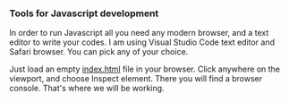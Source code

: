 ### Tools for Javascript development 

In order to run Javascript all you need any modern browser, and a text editor to write your codes. I am using Visual Studio Code text editor and Safari browser. You can pick any of your choice. 

Just load an empty <a href="https://github.com/pranabdas/js-learning/" target="_blank">index.html</a> file in your browser. Click anywhere on the viewport, and choose Inspect element. There you will find a browser console. That's where we will be working. 
